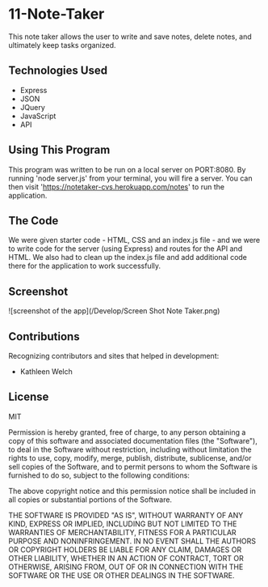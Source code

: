# 11-Note-Taker

This note taker allows the user to write and save notes, delete notes, and ultimately keep tasks organized.

## Technologies Used

-  Express
-  JSON
-  JQuery
-  JavaScript
-  API

## Using This Program

This program was written to be run on a local server on PORT:8080. By running 'node server.js' from your terminal, you will fire a server. You can then visit 'https://notetaker-cvs.herokuapp.com/notes' to run the application.

## The Code

We were given starter code - HTML, CSS and an index.js file - and we were to write code for the server (using Express) and routes for the API and HTML. We also had to clean up the index.js file and add additional code there for the application to work successfully.

## Screenshot

![screenshot of the app](/Develop/Screen Shot Note Taker.png)

## Contributions
Recognizing contributors and sites that helped in development:

* Kathleen Welch

## License
MIT

Permission is hereby granted, free of charge, to any person obtaining a copy
of this software and associated documentation files (the "Software"), to deal
in the Software without restriction, including without limitation the rights
to use, copy, modify, merge, publish, distribute, sublicense, and/or sell
copies of the Software, and to permit persons to whom the Software is
furnished to do so, subject to the following conditions:

The above copyright notice and this permission notice shall be included in all
copies or substantial portions of the Software.

THE SOFTWARE IS PROVIDED "AS IS", WITHOUT WARRANTY OF ANY KIND, EXPRESS OR
IMPLIED, INCLUDING BUT NOT LIMITED TO THE WARRANTIES OF MERCHANTABILITY,
FITNESS FOR A PARTICULAR PURPOSE AND NONINFRINGEMENT. IN NO EVENT SHALL THE
AUTHORS OR COPYRIGHT HOLDERS BE LIABLE FOR ANY CLAIM, DAMAGES OR OTHER
LIABILITY, WHETHER IN AN ACTION OF CONTRACT, TORT OR OTHERWISE, ARISING FROM,
OUT OF OR IN CONNECTION WITH THE SOFTWARE OR THE USE OR OTHER DEALINGS IN THE
SOFTWARE.